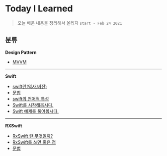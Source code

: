 # Today I Learned

> 오늘 배운 내용을 정리해서 올리자 ``start - Feb 24 2021``

##  분류 

**Design Pattern**

- [MVVM]()

-----
**Swift** 
- [swift란(역사,버전)](https://github.com/JiHoonAHN/TIL/blob/main/%20swift/what%20is%20Swift/history%20of%20swift.md)
- [문법](https://github.com/JiHoonAHN/TIL/blob/main/%20swift/what%20is%20Swift/swift_Grammar.md)
- [swift의 언어적 특성](https://github.com/JiHoonAHN/TIL/blob/main/%20swift/what%20is%20Swift/Swift%20Linguistic%20Attributes.md)
- [Swift를 시작해봅시다.](https://github.com/JiHoonAHN/TIL/blob/main/%20swift/Start%20Swift/main_page_Start_Swift.md)
- [Swift 예제를 풀어봅시다.](https://github.com/JiHoonAHN/TIL/blob/main/%20swift/Study%20Swift/Explanation/main_page_Study_Swift.md)

------
**RXSwift**
- [RxSwift 란 무엇일까? ](https://github.com/JiHoonAHN/TIL/blob/main/Rxswift/what%20is%20RxSwift.md)
- [RxSwift를 쓰면 좋은 점](https://github.com/JiHoonAHN/TIL/blob/main/Rxswift/Advantages%20of%20using%20RxSwift.md)
- [문법](https://github.com/JiHoonAHN/TIL/blob/main/Rxswift/RxSwift_Grammer.md)

